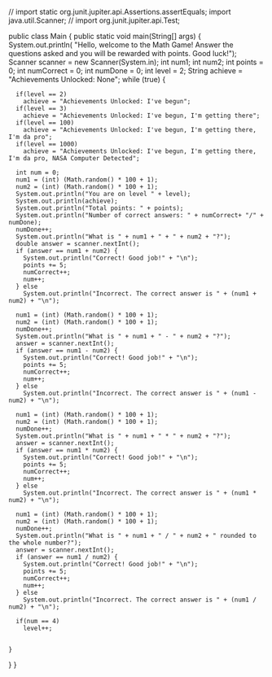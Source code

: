 
// import static org.junit.jupiter.api.Assertions.assertEquals;
import java.util.Scanner;
// import org.junit.jupiter.api.Test;

public class Main {
  public static void main(String[] args) {
    System.out.println(
        "Hello, welcome to the Math Game! Answer the questions asked and you will be rewarded with points. Good luck!");
    Scanner scanner = new Scanner(System.in);
    int num1;
    int num2;
    int points = 0;
    int numCorrect = 0;
    int numDone = 0;
    int level = 2;
    String achieve = "Achievements Unlocked: None";
    while (true) {

      if(level == 2) 
        achieve = "Achievements Unlocked: I've begun";
      if(level == 3) 
        achieve = "Achievements Unlocked: I've begun, I'm getting there";
      if(level == 100)
        achieve = "Achievements Unlocked: I've begun, I'm getting there, I'm da pro";
      if(level == 1000)
        achieve = "Achievements Unlocked: I've begun, I'm getting there, I'm da pro, NASA Computer Detected";
      
      int num = 0;
      num1 = (int) (Math.random() * 100 + 1);
      num2 = (int) (Math.random() * 100 + 1);
      System.out.println("You are on level " + level);
      System.out.println(achieve);
      System.out.println("Total points: " + points);
      System.out.println("Number of correct answers: " + numCorrect+ "/" + numDone);
      numDone++;
      System.out.println("What is " + num1 + " + " + num2 + "?");
      double answer = scanner.nextInt();
      if (answer == num1 + num2) {
        System.out.println("Correct! Good job!" + "\n");
        points += 5;
        numCorrect++;
        num++;
      } else
        System.out.println("Incorrect. The correct answer is " + (num1 + num2) + "\n");

      num1 = (int) (Math.random() * 100 + 1);
      num2 = (int) (Math.random() * 100 + 1);
      numDone++;
      System.out.println("What is " + num1 + " - " + num2 + "?");
      answer = scanner.nextInt();
      if (answer == num1 - num2) {
        System.out.println("Correct! Good job!" + "\n");
        points += 5;
        numCorrect++;
        num++;
      } else
        System.out.println("Incorrect. The correct answer is " + (num1 - num2) + "\n");

      num1 = (int) (Math.random() * 100 + 1);
      num2 = (int) (Math.random() * 100 + 1);
      numDone++;
      System.out.println("What is " + num1 + " * " + num2 + "?");
      answer = scanner.nextInt();
      if (answer == num1 * num2) {
        System.out.println("Correct! Good job!" + "\n");
        points += 5;
        numCorrect++;
        num++;
      } else
        System.out.println("Incorrect. The correct answer is " + (num1 * num2) + "\n");

      num1 = (int) (Math.random() * 100 + 1);
      num2 = (int) (Math.random() * 100 + 1);
      numDone++;
      System.out.println("What is " + num1 + " / " + num2 + " rounded to the whole number?");
      answer = scanner.nextInt();
      if (answer == num1 / num2) {
        System.out.println("Correct! Good job!" + "\n");
        points += 5;
        numCorrect++;
        num++;
      } else
        System.out.println("Incorrect. The correct answer is " + (num1 / num2) + "\n");

      if(num == 4)
        level++;
      
     
    }
  }
}
